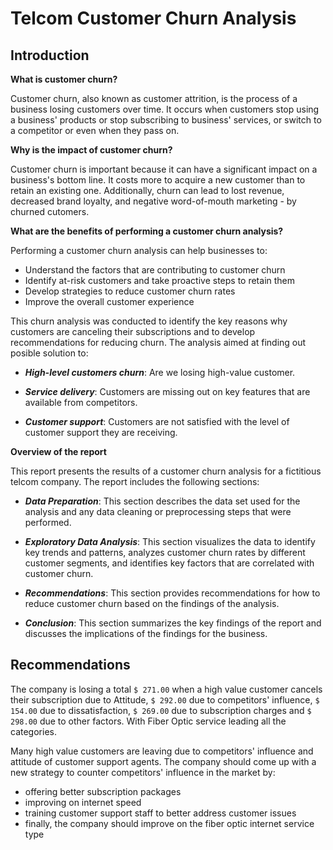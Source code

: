 # Telcom Customer Churn Analysis

## Introduction 

**What is customer churn?**

Customer churn, also known as customer attrition, is the process of a business losing customers over time. It occurs when customers stop using a business' products or stop subscribing to business' services, or switch to a competitor or even when they pass on.

**Why is the impact of customer churn?**

Customer churn is important because it can have a significant impact on a business's bottom line. It costs more to acquire a new customer than to retain an existing one. Additionally, churn can lead to lost revenue, decreased brand loyalty, and negative word-of-mouth marketing - by churned cutomers.

**What are the benefits of performing a customer churn analysis?**

Performing a customer churn analysis can help businesses to:

- Understand the factors that are contributing to customer churn
- Identify at-risk customers and take proactive steps to retain them
- Develop strategies to reduce customer churn rates
- Improve the overall customer experience


This churn analysis was conducted to identify the key reasons why customers are canceling their subscriptions and to develop recommendations for reducing churn. The analysis aimed at finding out posible solution to:

- **_High-level customers churn_**: Are we losing high-value customer.

- **_Service delivery_**: Customers are missing out on key features that are available from competitors.

- **_Customer support_**: Customers are not satisfied with the level of customer support they are receiving.

**Overview of the report**

This report presents the results of a customer churn analysis for a fictitious telcom company. The report includes the following sections:

- **_Data Preparation_**: This section describes the data set used for the analysis and any data cleaning or preprocessing steps that were performed.

- **_Exploratory Data Analysis_**: This section visualizes the data to identify key trends and patterns, analyzes customer churn rates by different customer segments, and identifies key factors that are correlated with customer churn.

- **_Recommendations_**: This section provides recommendations for how to reduce customer churn based on the findings of the analysis.

- **_Conclusion_**: This section summarizes the key findings of the report and discusses the implications of the findings for the business.

## Recommendations

The company is losing a total `$ 271.00` when a high value customer cancels their subscription due to Attitude, `$ 292.00` due to competitors' influence, `$ 154.00` due to dissatisfaction, `$ 269.00` due to subscription charges and `$ 298.00` due to other factors. With Fiber Optic service leading all the categories.

Many high value customers are leaving due to competitors' influence and attitude of customer support agents. The company should come up with a new strategy to counter competitors' influence in the market by:
 - offering better subscription packages
 - improving on internet speed
 - training customer support staff to better address customer issues
 - finally, the company should improve on the fiber optic internet service type
